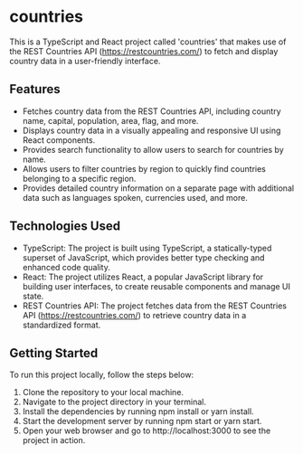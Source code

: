 # countries
This is a TypeScript and React project called 'countries' that makes use of the REST Countries API (https://restcountries.com/) to fetch and display country data in a user-friendly interface.

## Features
* Fetches country data from the REST Countries API, including country name, capital, population, area, flag, and more.
* Displays country data in a visually appealing and responsive UI using React components.
* Provides search functionality to allow users to search for countries by name.
* Allows users to filter countries by region to quickly find countries belonging to a specific region.
* Provides detailed country information on a separate page with additional data such as languages spoken, currencies used, and more.
## Technologies Used
* TypeScript: The project is built using TypeScript, a statically-typed superset of JavaScript, which provides better type checking and enhanced code quality.
* React: The project utilizes React, a popular JavaScript library for building user interfaces, to create reusable components and manage UI state.
* REST Countries API: The project fetches data from the REST Countries API (https://restcountries.com/) to retrieve country data in a standardized format.
## Getting Started
To run this project locally, follow the steps below:

1. Clone the repository to your local machine.
2. Navigate to the project directory in your terminal.
3. Install the dependencies by running npm install or yarn install.
4. Start the development server by running npm start or yarn start.
5. Open your web browser and go to http://localhost:3000 to see the project in action.